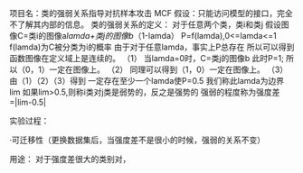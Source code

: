 项目名：类的强弱关系指导对抗样本攻击
MCF
假设：只能访问模型的接口，完全不了解其内部的信息。
类的强弱关系的定义：
对于任意两个类，类i和类j
假设图像C=类i的图像a*lamda+类j的图像b*（1-lamda）
P=f(lamda),0<=lamda<=1
f(lamda)为C被分类为i的概率
由于对于任意lamda，事实上P总存在
所以可以得到函数图像在定义域上是连续的。    （1）
当lamda=0时，C=类j的图像b
此时P=1;
所以（0，1）一定在图像上。           （2）
同理可以得到（1，0）一定在图像上。  （3）
由（1）（2）（3）得到
一定存在至少一个lamda使P=0.5
我们称此lamda为边界lim
如果lim>0.5,则称i类对j类是弱势的，反之是强势的
强弱的程度称为强度差=|lim-0.5|

实验过程：

·可迁移性（更换数据集后，当强度差不是很小的时候，强弱的关系不变）

用途：
对于强度差很大的类别对，
